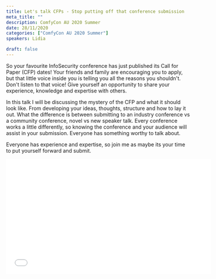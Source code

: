 ```yaml
---
title: Let's talk CFPs - Stop putting off that conference submission
meta_title: ""
description: ComfyCon AU 2020 Summer
date: 28/11/2020
categories: ["ComfyCon AU 2020 Summer"]
speakers: Lidia

draft: false
---
```

So your favourite InfoSecurity conference has just published its Call for Paper (CFP) dates! Your friends and family are encouraging you to apply, but that little voice inside you is telling you all the reasons you shouldn't. Don't listen to that voice! Give yourself an opportunity to share your experience, knowledge and expertise with others.

In this talk I will be discussing the mystery of the CFP and what it should look like. From developing your ideas, thoughts, structure and how to lay it out. What the difference is between submitting to an industry conference vs a community conference, novel vs new speaker talk. Every conference works a little differently, so knowing the conference and your audience will assist in your submission.
Everyone has something worthy to talk about.

Everyone has experience and expertise, so join me as maybe its your time to put yourself forward and submit.

<iframe width="560" height="315" src="None" title="YouTube video player" frameborder="0" allow="accelerometer; autoplay; clipboard-write; encrypted-media; gyroscope; picture-in-picture; web-share" allowfullscreen></iframe>
